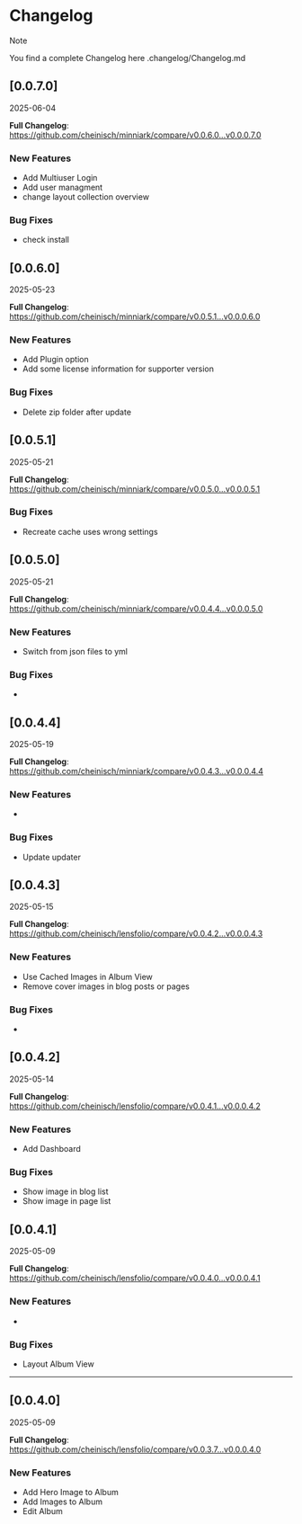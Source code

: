 # Changelog

> [!NOTE]
> You find a complete Changelog here .changelog/Changelog.md

## [0.0.7.0]
2025-06-04

**Full Changelog**: https://github.com/cheinisch/minniark/compare/v0.0.6.0...v0.0.0.7.0

### New Features
- Add Multiuser Login
- Add user managment
- change layout collection overview

### Bug Fixes
- check install

## [0.0.6.0]
2025-05-23

**Full Changelog**: https://github.com/cheinisch/minniark/compare/v0.0.5.1...v0.0.0.6.0

### New Features
- Add Plugin option
- Add some license information for supporter version

### Bug Fixes
- Delete zip folder after update

## [0.0.5.1]
2025-05-21

**Full Changelog**: https://github.com/cheinisch/minniark/compare/v0.0.5.0...v0.0.0.5.1

### Bug Fixes
- Recreate cache uses wrong settings

## [0.0.5.0]
2025-05-21

**Full Changelog**: https://github.com/cheinisch/minniark/compare/v0.0.4.4...v0.0.0.5.0

### New Features
- Switch from json files to yml

### Bug Fixes
- 


## [0.0.4.4]
2025-05-19

**Full Changelog**: https://github.com/cheinisch/minniark/compare/v0.0.4.3...v0.0.0.4.4

### New Features
- 

### Bug Fixes
- Update updater


## [0.0.4.3]
2025-05-15

**Full Changelog**: https://github.com/cheinisch/lensfolio/compare/v0.0.4.2...v0.0.0.4.3

### New Features
- Use Cached Images in Album View
- Remove cover images in blog posts or pages

### Bug Fixes
- 

## [0.0.4.2]
2025-05-14

**Full Changelog**: https://github.com/cheinisch/lensfolio/compare/v0.0.4.1...v0.0.0.4.2

### New Features
- Add Dashboard


### Bug Fixes
- Show image in blog list
- Show image in page list

## [0.0.4.1]
2025-05-09

**Full Changelog**: https://github.com/cheinisch/lensfolio/compare/v0.0.4.0...v0.0.0.4.1

### New Features
- 

### Bug Fixes
- Layout Album View

---

## [0.0.4.0]
2025-05-09

**Full Changelog**: https://github.com/cheinisch/lensfolio/compare/v0.0.3.7...v0.0.0.4.0

### New Features
- Add Hero Image to Album
- Add Images to Album
- Edit Album